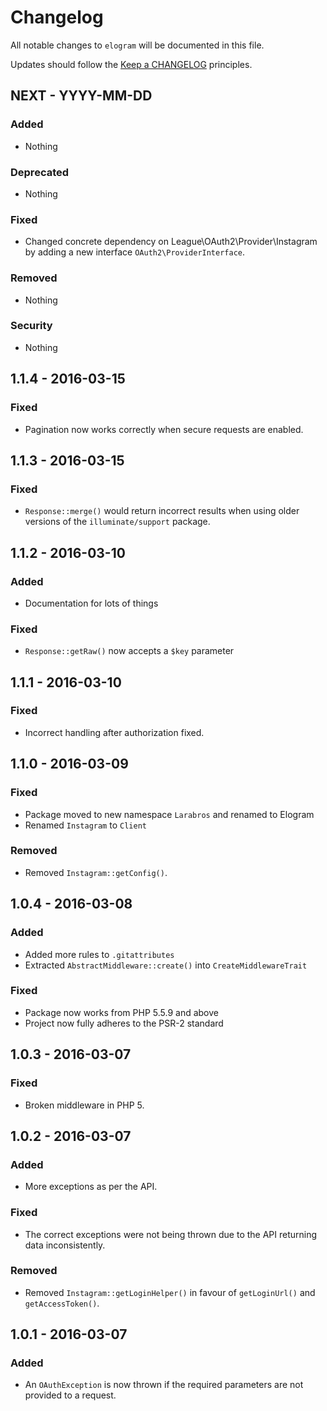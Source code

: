 # Changelog

All notable changes to `elogram` will be documented in this file.

Updates should follow the [Keep a CHANGELOG](http://keepachangelog.com/) principles.

## NEXT - YYYY-MM-DD

### Added
- Nothing

### Deprecated
- Nothing

### Fixed
- Changed concrete dependency on League\OAuth2\Provider\Instagram by adding a new interface `OAuth2\ProviderInterface`.

### Removed
- Nothing

### Security
- Nothing

## 1.1.4 - 2016-03-15

### Fixed
- Pagination now works correctly when secure requests are enabled.

## 1.1.3 - 2016-03-15

### Fixed
- `Response::merge()` would return incorrect results when using older versions of the `illuminate/support` package.

## 1.1.2 - 2016-03-10

### Added
- Documentation for lots of things

### Fixed
- `Response::getRaw()` now accepts a `$key` parameter

## 1.1.1 - 2016-03-10

### Fixed
- Incorrect handling after authorization fixed.

## 1.1.0 - 2016-03-09

### Fixed
- Package moved to new namespace `Larabros` and renamed to Elogram
- Renamed `Instagram` to `Client`

### Removed
- Removed `Instagram::getConfig()`.

## 1.0.4 - 2016-03-08

### Added
- Added more rules to `.gitattributes`
- Extracted `AbstractMiddleware::create()` into `CreateMiddlewareTrait`

### Fixed
- Package now works from PHP 5.5.9 and above
- Project now fully adheres to the PSR-2 standard

## 1.0.3 - 2016-03-07

### Fixed
- Broken middleware in PHP 5.

## 1.0.2 - 2016-03-07

### Added
- More exceptions as per the API.

### Fixed
- The correct exceptions were not being thrown due to the API returning data inconsistently.

### Removed
- Removed `Instagram::getLoginHelper()` in favour of `getLoginUrl()` and `getAccessToken()`.

## 1.0.1 - 2016-03-07

### Added
- An `OAuthException` is now thrown if the required parameters are not provided to a request.
